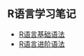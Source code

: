 ## R语言学习笔记

- [R语言基础语法](https://jacklv999.github.io/mytest/读书笔记/CS/R语言学习笔记/R语言基础语法.html)
- [R语言进阶语法](https://jacklv999.github.io/mytest/读书笔记/CS/R语言学习笔记/R语言进阶语法.html) 

